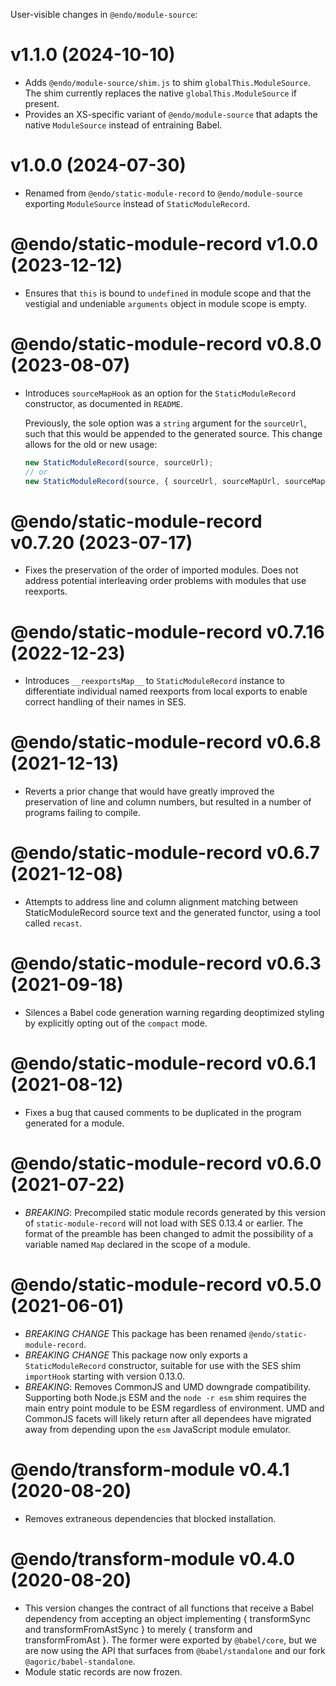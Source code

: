 User-visible changes in `@endo/module-source`:

# v1.1.0 (2024-10-10)

- Adds `@endo/module-source/shim.js` to shim `globalThis.ModuleSource`.
  The shim currently replaces the native `globalThis.ModuleSource` if present.
- Provides an XS-specific variant of `@endo/module-source` that adapts the
  native `ModuleSource` instead of entraining Babel.

# v1.0.0 (2024-07-30)

- Renamed from `@endo/static-module-record` to `@endo/module-source` exporting
  `ModuleSource` instead of `StaticModuleRecord`.

# @endo/static-module-record v1.0.0 (2023-12-12)

- Ensures that `this` is bound to `undefined` in module scope and that the
  vestigial and undeniable `arguments` object in module scope is empty.

# @endo/static-module-record v0.8.0 (2023-08-07)

- Introduces `sourceMapHook` as an option for the `StaticModuleRecord` constructor,
  as documented in `README`.

  Previously, the sole option was a `string` argument for the `sourceUrl`, such
  that this would be appended to the generated source.
  This change allows for the old or new usage:

  ```js
  new StaticModuleRecord(source, sourceUrl);
  // or
  new StaticModuleRecord(source, { sourceUrl, sourceMapUrl, sourceMapHook });
  ```

# @endo/static-module-record v0.7.20 (2023-07-17)

- Fixes the preservation of the order of imported modules.
  Does not address potential interleaving order problems with modules that
  use reexports.

# @endo/static-module-record v0.7.16 (2022-12-23)

- Introduces `__reexportsMap__` to `StaticModuleRecord` instance to differentiate
  individual named reexports from local exports to enable correct handling of
  their names in SES.

# @endo/static-module-record v0.6.8 (2021-12-13)

- Reverts a prior change that would have greatly improved the preservation of
  line and column numbers, but resulted in a number of programs failing to
  compile.

# @endo/static-module-record v0.6.7 (2021-12-08)

- Attempts to address line and column alignment matching between StaticModuleRecord
  source text and the generated functor, using a tool called `recast`.

# @endo/static-module-record v0.6.3 (2021-09-18)

- Silences a Babel code generation warning regarding deoptimized styling by
  explicitly opting out of the `compact` mode.

# @endo/static-module-record v0.6.1 (2021-08-12)

- Fixes a bug that caused comments to be duplicated in the program generated
  for a module.

# @endo/static-module-record v0.6.0 (2021-07-22)

- *BREAKING*: Precompiled static module records generated by this version of
  `static-module-record` will not load with SES 0.13.4 or earlier.  The format
  of the preamble has been changed to admit the possibility of a variable named
  `Map` declared in the scope of a module.

# @endo/static-module-record v0.5.0 (2021-06-01)

- *BREAKING CHANGE* This package has been renamed `@endo/static-module-record`.
- *BREAKING CHANGE* This package now only exports a `StaticModuleRecord`
  constructor, suitable for use with the SES shim `importHook` starting with
  version 0.13.0.
- *BREAKING*: Removes CommonJS and UMD downgrade compatibility.
  Supporting both Node.js ESM and the `node -r esm` shim requires the main
  entry point module to be ESM regardless of environment.
  UMD and CommonJS facets will likely return after all dependees have migrated
  away from depending upon the `esm` JavaScript module emulator.

# @endo/transform-module v0.4.1 (2020-08-20)

- Removes extraneous dependencies that blocked installation.

# @endo/transform-module v0.4.0 (2020-08-20)

- This version changes the contract of all functions that receive a Babel
  dependency from accepting an object implementing { transformSync and
  transformFromAstSync } to merely { transform and transformFromAst }.
  The former were exported by `@babel/core`, but we are now using the
  API that surfaces from `@babel/standalone` and our fork
  `@agoric/babel-standalone`.
- Module static records are now frozen.
